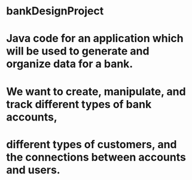 # bankDesignProject
# Java code for an application which will be used to generate and organize data for a bank. 
# We want to create, manipulate, and track different types of bank accounts, 
# different types of customers, and the connections between accounts and users. 
